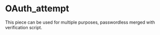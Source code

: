 # OAuth_attempt

This piece can be used for multiple purposes, passwordless merged with verification script.
